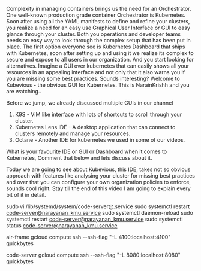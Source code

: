 Complexity in managing containers brings us the need for an Orchestrator. One well-known production grade container Orchestrator is Kubernetes. Soon after using all the YAML manifests to define and refine your clusters, you realize a need for an easy use Graphical User Interface or GUI to easy glance through your cluster. 
Both you operations and developer teams needs an easy way to look through the complex setup that has been put in place. 
The first option everyone see is Kubernetes Dashboard that ships with Kubernetes, soon after setting up and using it we realize its complex to secure and expose to all users in our organization. And you start looking for alternatives. 
Imagine a GUI over kubernetes that can easily shows all your resources in an appealing interface and not only that it also warns you if you are missing some best practices. Sounds interesting? Welcome to Kubevious - the obvious GUI for Kubernetes.
This is NarainKrishh and you are watching..

Before we jump, we already discussed multiple GUIs in our channel
1. K9S - VIM like interface with lots of shortcuts to scroll through your cluster.
2. Kubernetes Lens IDE - A desktop application that can connect to clusters remotely and manage your resources.
3. Octane - Another IDE for kubernetes we used in some of our videos.

What is your favourite IDE or GUI or Dashboard when it comes to Kubernetes, Comment that below and lets discuss about it.

Today we are going to see about Kubevious, this IDE, takes not so obvious approach with features like analysing your cluster for missing best practices and over that you can configure your own organization policies to enforce, sounds cool right. Stay till the end of this video I am going to explain every bit of it in detail.

sudo vi /lib/systemd/system/code-server@.service
sudo systemctl restart code-server@narayanan_kmu.service
sudo systemctl daemon-reload
sudo systemctl restart code-server@narayanan_kmu.service
sudo systemctl status code-server@narayanan_kmu.service


air-frame
gcloud compute ssh --ssh-flag "-L 4100:localhost:4100" quickbytes

code-server 
gcloud compute ssh --ssh-flag "-L 8080:localhost:8080" quickbytes